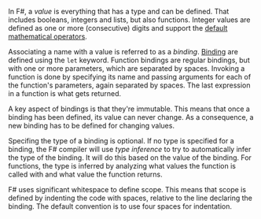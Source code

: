 In F#, a _value_ is everything that has a type and can be defined. That includes booleans, integers and lists, but also functions. Integer values are defined as one or more (consecutive) digits and support the [default mathematical operators][operators].

Associating a name with a value is referred to as a _binding_. [Binding][bindings] are defined using the `let` keyword. Function bindings are regular bindings, but with one or more parameters, which are separated by spaces. Invoking a function is done by specifying its name and passing arguments for each of the function's parameters, again separated by spaces. The last expression in a function is what gets returned.

A key aspect of bindings is that they're immutable. This means that once a binding has been defined, its value can never change. As a consequence, a new binding has to be defined for changing values.

Specifing the type of a binding is optional. If no type is specified for a binding, the F# compiler will use _type inference_ to try to automatically infer the type of the binding. It will do this based on the value of the binding. For functions, the type is inferred by analyzing what values the function is called with and what value the function returns.

F# uses significant whitespace to define scope. This means that scope is defined by indenting the code with spaces, relative to the line declaring the binding. The default convention is to use four spaces for indentation.

[bindings]: https://docs.microsoft.com/en-us/dotnet/fsharp/language-reference/values/#binding-a-value
[functions]: https://docs.microsoft.com/en-us/dotnet/fsharp/language-reference/functions/#remarks
[operators]: https://docs.microsoft.com/en-us/dotnet/fsharp/language-reference/symbol-and-operator-reference/arithmetic-operators
